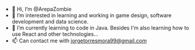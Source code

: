 - 👋 Hi, I’m @ArepaZombie
- 👀 I’m interested in learning and working in game design, software development and data science.
- 🌱 I’m currently learning to code in Java. Besides I'm also learning how to use React and other technologies...
- 📫 Can contact me with jorgetorresmora99@gmail.com

<!---
ArepaZombie/ArepaZombie is a ✨ special ✨ repository because its `README.md` (this file) appears on your GitHub profile.
You can click the Preview link to take a look at your changes.
--->
